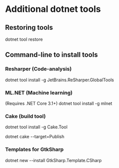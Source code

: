 # Additional dotnet tools

## Restoring tools

dotnet tool restore


## Command-line to install tools

### Resharper (Code-analysis)

dotnet tool install -g JetBrains.ReSharper.GlobalTools


### ML.NET (Machine learning)

(Requires .NET Core 3.1+)
dotnet tool install -g mlnet


### Cake (build tool)

dotnet tool install -g Cake.Tool

dotnet cake --target=Publish


### Templates for GtkSharp

dotnet new --install GtkSharp.Template.CSharp